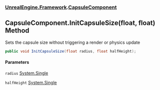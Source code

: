 ### [UnrealEngine.Framework](./UnrealEngine-Framework.md 'UnrealEngine.Framework').[CapsuleComponent](./CapsuleComponent.md 'UnrealEngine.Framework.CapsuleComponent')
## CapsuleComponent.InitCapsuleSize(float, float) Method
Sets the capsule size without triggering a render or physics update  
```csharp
public void InitCapsuleSize(float radius, float halfHeight);
```
#### Parameters
<a name='UnrealEngine-Framework-CapsuleComponent-InitCapsuleSize(float_float)-radius'></a>
`radius` [System.Single](https://docs.microsoft.com/en-us/dotnet/api/System.Single 'System.Single')  
  
<a name='UnrealEngine-Framework-CapsuleComponent-InitCapsuleSize(float_float)-halfHeight'></a>
`halfHeight` [System.Single](https://docs.microsoft.com/en-us/dotnet/api/System.Single 'System.Single')  
  
